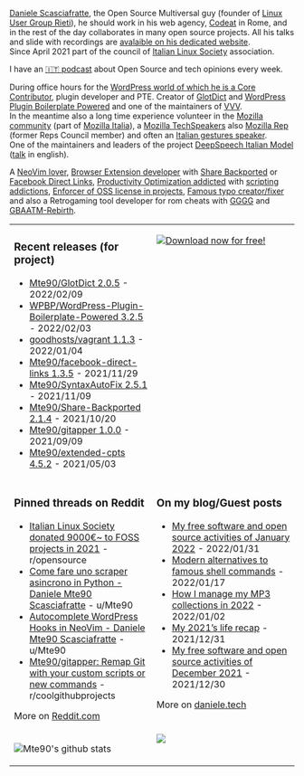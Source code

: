 [Daniele Scasciafratte](https://twitter.com/mte90net), the Open Source Multiversal guy (founder of [Linux User Group Rieti](https://lugrieti.linux.it/)), he should work in his web agency, [Codeat](https://github.com/CodeAtCode) in Rome, and in the rest of the day collaborates in many open source projects. All his talks and slide with recordings are [avalaible on his dedicated website](https://mte90.tech/).   
Since April 2021 part of the council of [Italian Linux Society](https://ils.org) association.

I have an [🇮🇹 podcast](https://daniele.tech/podcast/) about Open Source and tech opinions every week.

During office hours for the [WordPress world of which he is a Core Contributor](https://profiles.wordpress.org/mte90/), plugin developer and PTE. Creator of [GlotDict](https://github.com/Mte90/GlotDict) and [WordPress Plugin Boilerplate Powered](https://github.com/WPBP/) and one of the maintainers of [VVV](https://github.com/Varying-Vagrant-Vagrants).  
In the meantime also a long time experience volunteer in the [Mozilla community](https://mozillians.org/it/u/Mte90/) (part of [Mozilla Italia](https://github.com/MozillaItalia)), a [Mozilla TechSpeakers](https://wiki.mozilla.org/TechSpeakers) also [Mozilla Rep](https://reps.mozilla.org/u/mte90/) (former Reps Council member) and often an [Italian gestures speaker](http://mte90.tech).  
One of the maintainers and leaders of the project [DeepSpeech Italian Model](https://github.com/MozillaItalia/DeepSpeech-Italian-Model) ([talk](https://fosdem.org/2020/schedule/event/how_to_get_fun_with_teamwork/) in english).  

A [NeoVim lover](https://github.com/Mte90/dotfiles), [Browser Extension developer](https://github.com/Mte90/ExtStoreStats) with [Share Backported](https://github.com/Mte90/Share-Backported) or [Facebook Direct Links](https://github.com/Mte90/facebook-direct-links), [Productivity Optimization addicted](https://github.com/Mte90/pydal) with [scripting addictions](https://github.com/Mte90/My-Scripts), [Enforcer of OSS license in projects](https://github.com/Mte90/GH-License), [Famous typo creator/fixer](https://github.com/Mte90/SyntaxAutoFix) and also a Retrogaming tool developer for rom cheats with [GGGG](https://github.com/Mte90/Game-Genie-Good-Guy) and [GBAATM-Rebirth](https://github.com/Mte90/GBAATM-Rebirth).

<table><tr><td valign="top" style="width: 50%;">

### Recent releases (for project)
<!-- recent_releases starts -->
* [Mte90/GlotDict 2.0.5](https://github.com/Mte90/GlotDict/releases/tag/v2.0.5) - 2022/02/09
* [WPBP/WordPress-Plugin-Boilerplate-Powered 3.2.5](https://github.com/WPBP/WordPress-Plugin-Boilerplate-Powered/releases/tag/3.2.5) - 2022/02/03
* [goodhosts/vagrant 1.1.3](https://github.com/goodhosts/vagrant/releases/tag/1.1.3) - 2022/01/04
* [Mte90/facebook-direct-links 1.3.5](https://github.com/Mte90/facebook-direct-links/releases/tag/v1.3.5) - 2021/11/29
* [Mte90/SyntaxAutoFix 2.5.1](https://github.com/Mte90/SyntaxAutoFix/releases/tag/2.5.1) - 2021/11/09
* [Mte90/Share-Backported 2.1.4](https://github.com/Mte90/Share-Backported/releases/tag/v2.1.4) - 2021/10/20
* [Mte90/gitapper 1.0.0](https://github.com/Mte90/gitapper/releases/tag/1.0.0) - 2021/09/09
* [Mte90/extended-cpts 4.5.2](https://github.com/Mte90/extended-cpts/releases/tag/4.5.2) - 2021/05/03
<!-- recent_releases ends -->
</td><td valign="top" style="width: 50%;">

[![Download now for free!](https://daniele.tech/wp-content/uploads/2020/07/cover-300x279.png)](https://daniele.tech/2020/07/contribute-to-open-source-the-right-way-2nd-edition-download-the-free-open-book-now)

</td></tr>
<tr><td valign="top" style="width: 50%;">

### Pinned threads on Reddit
<!-- reddit_pinned starts -->
* [Italian Linux Society donated 9000€~ to FOSS projects in 2021](https://www.reddit.com/r/opensource/comments/rrzg6g/italian_linux_society_donated_9000_to_foss/) - r/opensource
* [Come fare uno scraper asincrono in Python - Daniele Mte90 Scasciafratte](https://daniele.tech/2021/11/come-fare-uno-scraper-asincrono-in-python/) - u/Mte90
* [Autocomplete WordPress Hooks in NeoVim - Daniele Mte90 Scasciafratte](https://daniele.tech/2021/09/autocomplete-wordpress-hooks-in-neovim/) - u/Mte90
* [Mte90/gitapper: Remap Git with your custom scripts or new commands](https://github.com/Mte90/gitapper) - r/coolgithubprojects
<!-- reddit_pinned ends -->
More on [Reddit.com](https://www.reddit.com/user/Mte90)
</td><td valign="top" style="width: 50%;">

### On my blog/Guest posts
<!-- blog starts -->
* [My free software and open source activities of January 2022](https://daniele.tech/2022/01/my-free-software-and-open-source-activities-of-january-2022/) - 2022/01/31
* [Modern alternatives to famous shell commands](https://daniele.tech/2022/01/modern-alternatives-to-famous-shell-commands/) - 2022/01/17
* [How I manage my MP3 collections in 2022](https://daniele.tech/2022/01/how-i-manage-my-mp3-collections-in-2022/) - 2022/01/02
* [My 2021’s life recap](https://daniele.tech/2021/12/my-2021s-life-recap/) - 2021/12/31
* [My free software and open source activities of December 2021](https://daniele.tech/2021/12/my-free-software-and-open-source-activities-of-december-2021/) - 2021/12/30
<!-- blog ends -->
More on [daniele.tech](https://daniele.tech/)
</td></tr>
<tr><td valign="top" style="width: 50%;">
  
![Mte90's github stats](https://github-readme-stats.vercel.app/api?username=mte90&show_icons=true)
  
</td><td valign="top" style="width: 50%;">
  <a href="https://daniele.tech/podcast"><img src="https://daniele.tech/wp-content/uploads/2020/12/Open_source1-300x300.png"></a>
</td></tr></table>
